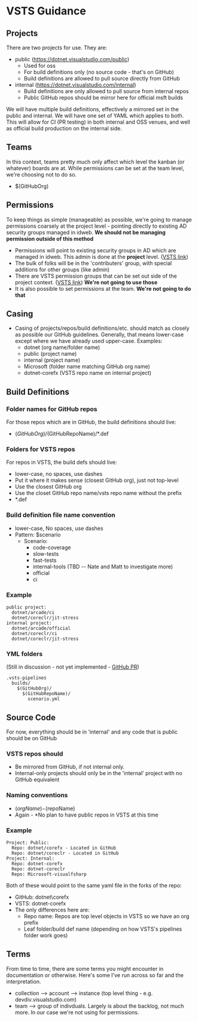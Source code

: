 # VSTS Guidance

## Projects

There are two projects for use.  They are:

- public (https://dotnet.visualstudio.com/public)
  - Used for oss
  - For build definitions only  (no source code - that's on GitHub)
  - Build definitions are allowed to pull source directly from GitHub
- internal  (https://dotnet.visualstudio.com/internal)
  - Build definitions are only allowed to pull source from internal repos
  - Public GitHub repos should be mirror here for official msft builds

We will have multiple build definitions, effectively a mirrored set in the public and internal. We will have one set of YAML which applies to both. This will allow for CI (PR testing) in both internal and OSS venues, and well as official build production on the internal side.

## Teams

In this context, teams pretty much only affect which level the kanban (or whatever) boards are at.  While permissions can be set at the team level, we're choosing not to do so.

- $(GitHubOrg)

## Permissions

To keep things as simple (manageable) as possible, we're going to manage permissions coarsely at the project level - pointing directly to existing AD security groups managed in idweb.  **We should not be managing permission outside of this method**

- Permissions will point to existing security groups in AD which are managed in idweb.  This admin is done at the **project** level.  ([VSTS link](https://dotnet.visualstudio.com/internal/_admin/_security))
- The bulk of folks will be in the 'contributers' group, with special additions for other groups (like admin)
- There are VSTS permission groups that can be set out side of the project context. ([VSTS link](https://dotnet.visualstudio.com/_admin/_security))   **We're not going to use those**
- It is also possible to set permissions at the team.  **We're not going to do that**

## Casing

- Casing of projects/repos/build definitions/etc. should match as closely as possible our GitHub guidelines.  Generally, that means lower-case except where we have already used upper-case.  Examples:
  - dotnet (org name/folder name)
  - public (project name)
  - internal (project name)
  - Microsoft (folder name matching GitHub org name)
  - dotnet-corefx (VSTS repo name on internal project)

## Build Definitions

### Folder names for GitHub repos

For those repos which are in GitHub, the build definitions should live:

- $(GitHubOrg)/$(GitHubRepoName)/*.def

### Folders for VSTS repos

For repos in VSTS, the build defs should live:

- lower-case, no spaces, use dashes
- Put it where it makes sense (closest GitHub org), just not top-level
- Use the closest GitHub org
- Use the closet GitHub repo name/vsts repo name without the prefix
- *.def

### Build definition file name convention

- lower-case, No spaces, use dashes
- Pattern: $scenario
  - Scenario:
    - code-coverage
    - slow-tests
    - fast-tests
    - internal-tools (TBD -- Nate and Matt to investigate more)
    - official
    - ci

### Example

```TEXT
public project:
  dotnet/arcade/ci
  dotnet/coreclr/jit-stress
internal project:
  dotnet/arcade/official
  dotnet/coreclr/ci
  dotnet/coreclr/jit-stress
```

### YML folders

(Still in discussion - not yet implemented - [GitHub PR](https://github.com/Microsoft/vsts-agent/pull/1430/files#diff-0e4df20b2155d804a6518e8089072a96R29))

```TEXT
.vsts-pipelines
  builds/
    $(GitHubOrg)/
      $(GitHubRepoName)/
        scenario.yml
```

## Source Code

For now, everything should be in 'internal' and any code that is public should be on GitHub

### VSTS repos should

- Be mirrored from GitHub, if not internal only.
- Internal-only projects should only be in the 'internal' project with no GitHub equivalent

### Naming conventions

- $(orgName)-$(repoName)
- Again - *No plan to have public repos in VSTS at this time

### Example

```TEXT
Project: Public:
  Repo: dotnet/corefx - Located in GitHub
  Repo: dotnet/coreclr - Located in GitHub
Project: Internal:
  Repo: dotnet-corefx
  Repo: dotnet-coreclr
  Repo: Microsoft-visualfsharp
```

Both of these would point to the same yaml file in the forks of the repo:

- GitHub: dotnet\corefx
- VSTS: dotnet-corefx
- The only differences here are:
  - Repo name: Repos are top level objects in VSTS so we have an org prefix
  - Leaf folder/build def name (depending on how VSTS's pipelines folder work goes)

## Terms

From time to time, there are some terms you might encounter in documentation or otherwise.  Here's some I've run across so far and the interpretation.

- collection --> account --> instance (top level thing - e.g. devdiv.visualstudio.com)
- team --> group of indivduals.  Largely is about the backlog, not much more.  In our case we're not using for permissions.